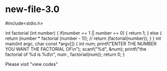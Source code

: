 # new-file-3.0

#include<stdio.h>

int factorial (int number)
{
    if(number == 1 || number == 0)
    {
        return 1;
    }
    else {
        return (number * factorial (number - 1));
      // return (factorial(number));
    }
}
int main(int argc, char const *argv[])
{
    int num;
    printf("ENTER THE NUMBER YOU WANT THE FACTORIAL OF\n");
    scanf("%d", &num);
    printf("the factorial of %d is %d\n", num , factorial(num));
    return 0;
}










Please visit "view codes" 
